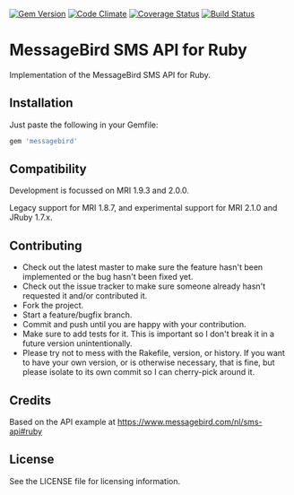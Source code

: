 [![Gem Version](https://badge.fury.io/rb/messagebird.png)](http://badge.fury.io/rb/messagebird)
[![Code Climate](https://codeclimate.com/github/blaet/messagebird-sms-api-ruby.png)](https://codeclimate.com/github/blaet/messagebird-sms-api-ruby)
[![Coverage Status](https://coveralls.io/repos/blaet/messagebird-sms-api-ruby/badge.png?branch=master)](https://coveralls.io/r/blaet/messagebird-sms-api-ruby?branch=master)
[![Build Status](https://travis-ci.org/blaet/messagebird-sms-api-ruby.png?branch=master)](https://travis-ci.org/blaet/messagebird-sms-api-ruby)

# MessageBird SMS API for Ruby
Implementation of the MessageBird SMS API for Ruby.

## Installation
Just paste the following in your Gemfile:
```ruby
gem 'messagebird'
```

## Compatibility
Development is focussed on MRI 1.9.3 and 2.0.0.

Legacy support for MRI 1.8.7, and experimental support for MRI 2.1.0 and JRuby 1.7.x.

## Contributing
* Check out the latest master to make sure the feature hasn't been implemented or the bug hasn't been fixed yet.
* Check out the issue tracker to make sure someone already hasn't requested it and/or contributed it.
* Fork the project.
* Start a feature/bugfix branch.
* Commit and push until you are happy with your contribution.
* Make sure to add tests for it. This is important so I don't break it in a future version unintentionally.
* Please try not to mess with the Rakefile, version, or history. If you want to have your own version, or is otherwise necessary, that is fine, but please isolate to its own commit so I can cherry-pick around it.

## Credits
Based on the API example at https://www.messagebird.com/nl/sms-api#ruby

## License
See the LICENSE file for licensing information.
